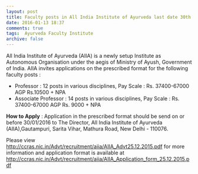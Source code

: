 ```yaml
---
layout: post
title: Faculty posts in All India Institute of Ayurveda last date 30th Jan-2016   
date: 2016-01-13 18:37
comments: true
tags:  Ayurveda Faculty Institute 
archive: false
---
```

All India Institute of Ayurveda (AIIA) is a newly setup Institute as Autonomous Organisation under the aegis of Ministry of Ayush, Government of India. AIIA invites applications on the prescribed format for the following faculty posts :



- Professor : 12 posts in various disciplines, Pay Scale : Rs. 37400-67000 AGP Rs.10500 + NPA
- Associate Professor : 14 posts in various disciplines, Pay Scale : Rs. 37400-67000 AGP Rs. 9000 + NPA  


**How to Apply** : Application in the prescribed format should be send on or before 30/01/2016 to The Director, All India Institute of Ayurveda (AIIA),Gautampuri, Sarita Vihar, Mathura Road, New Delhi - 110076. 


Please view <http://ccras.nic.in/Advt/recruitment/aiia/AIIA_Advt25.12.2015.pdf> for more information and application format is available at <http://ccras.nic.in/Advt/recruitment/aiia/AIIA_Application_form_25.12.2015.pdf>




